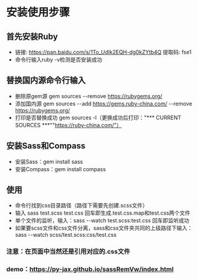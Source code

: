 # 安装使用步骤
## 首先安装Ruby
* 链接: https://pan.baidu.com/s/1To_UdIk2EQH-dg0kZYtb4Q 提取码: fse1
* 命令行输入ruby -v检测是否安装成功
## 替换国内源命令行输入
* 删除原gem源 gem sources --remove https://rubygems.org/
* 添加国内源 gem sources --add https://gems.ruby-china.com/ --remove https://rubygems.org/
* 打印是否替换成功 gem sources -l（更换成功后打印："*** CURRENT SOURCES ***""https://ruby-china.com/"）
## 安装Sass和Compass
* 安装Sass：gem install sass
* 安装Compass：gem install compass
## 使用
* 命令行找到css目录路径（路径下需要先创建.scss文件）
* 输入 sass test.scss  test.css 回车即生成.test.css.map和test.css两个文件
* 单个文件的监听，输入：sass  --watch  test.scss:test.css 回车即监听成功
* 如果要scss文件和css文件分离，sass和css文件夹共同的上级路径下输入：sass  --watch  scss/test.scss:css/test.css
### 注意：在页面中当然还是引用对应的.css文件
### demo：https://py-jax.github.io/sassRemVw/index.html